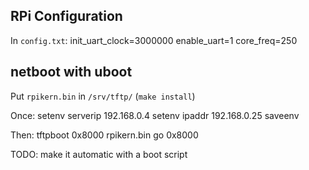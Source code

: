 RPi Configuration
-----------------
In `config.txt`:
    init_uart_clock=3000000
    enable_uart=1
    core_freq=250

netboot with uboot
------------------
Put `rpikern.bin` in `/srv/tftp/`  (`make install`)

Once:
    setenv serverip 192.168.0.4
    setenv ipaddr 192.168.0.25
    saveenv

Then:
    tftpboot 0x8000 rpikern.bin
    go 0x8000

TODO: make it automatic with a boot script
